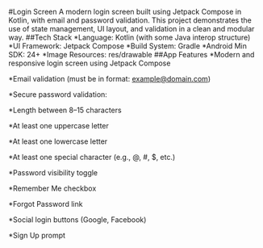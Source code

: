 #Login Screen
A modern login screen built using Jetpack Compose in Kotlin, with email and password validation. This project demonstrates the use of state management, UI layout, and validation in a clean and modular way.
##Tech Stack
*Language: Kotlin (with some Java interop structure)
*UI Framework: Jetpack Compose
*Build System: Gradle
*Android Min SDK: 24+
*Image Resources: res/drawable
##App Features
*Modern and responsive login screen using Jetpack Compose

*Email validation (must be in format: example@domain.com)

*Secure password validation:

*Length between 8–15 characters

*At least one uppercase letter

*At least one lowercase letter

*At least one special character (e.g., @, #, $, etc.)

*Password visibility toggle

*Remember Me checkbox

*Forgot Password link

*Social login buttons (Google, Facebook)

*Sign Up prompt
